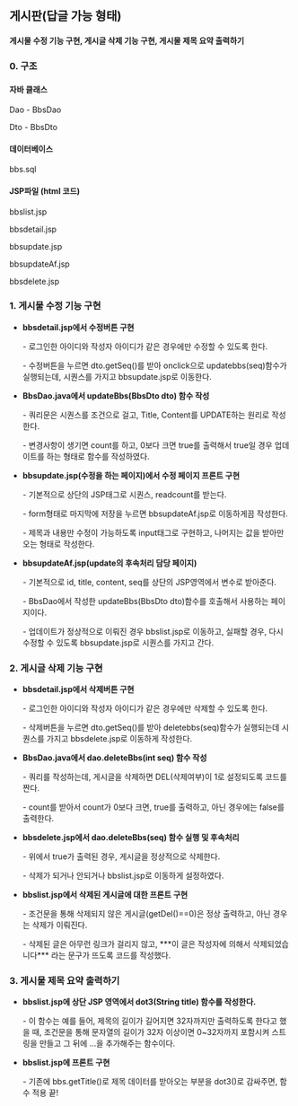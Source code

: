 ## 게시판(답글 가능 형태)

#### 게시물 수정 기능 구현, 게시글 삭제 기능 구현, 게시물 제목 요약 출력하기 

### 0. 구조

#### 자바 클래스

Dao - BbsDao

Dto - BbsDto

#### 데이터베이스

bbs.sql

#### JSP파일 (html 코드)

bbslist.jsp

bbsdetail.jsp

bbsupdate.jsp

bbsupdateAf.jsp

bbsdelete.jsp





### 1. 게시물 수정 기능 구현

- **bbsdetail.jsp에서 수정버튼 구현**

  \- 로그인한 아이디와 작성자 아이디가 같은 경우에만 수정할 수 있도록 한다. 

  \- 수정버튼을 누르면 dto.getSeq()를 받아 onclick으로 updatebbs(seq)함수가 실행되는데, 시퀀스를 가지고 bbsupdate.jsp로 이동한다. 

  

- **BbsDao.java에서 updateBbs(BbsDto dto) 함수 작성**

  \- 쿼리문은 시퀀스를 조건으로 걸고, Title, Content를 UPDATE하는 원리로 작성한다.

  \- 변경사항이 생기면 count를 하고, 0보다 크면 true를 출력해서 true일 경우 업데이트를 하는 형태로 함수를 작성하였다. 



- **bbsupdate.jsp(수정을 하는 페이지)에서 수정 페이지 프론트 구현**

  \- 기본적으로 상단의 JSP태그로 시퀀스, readcount를 받는다. 

  \- form형태로 마지막에 저장을 누르면 bbsupdateAf.jsp로 이동하게끔 작성한다. 

  \- 제목과 내용만 수정이 가능하도록 input태그로 구현하고, 나머지는 값을 받아만 오는 형태로 작성한다. 

  

- **bbsupdateAf.jsp(update의 후속처리 담당 페이지)**

  \- 기본적으로 id, title, content, seq를 상단의 JSP영역에서 변수로 받아준다. 

  \- BbsDao에서 작성한 updateBbs(BbsDto dto)함수를 호출해서 사용하는 페이지이다. 

  \- 업데이트가 정상적으로 이뤄진 경우 bbslist.jsp로 이동하고, 실패할 경우, 다시 수정할 수 있도록 bbsupdate.jsp로 시퀀스를 가지고 간다. 

  



### 2. 게시글 삭제 기능 구현

- **bbsdetail.jsp에서 삭제버튼 구현**

  \- 로그인한 아이디와 작성자 아이디가 같은 경우에만 삭제할 수 있도록 한다. 

  \- 삭제버튼을 누르면 dto.getSeq()를 받아 deletebbs(seq)함수가 실행되는데 시퀀스를 가지고 bbsdelete.jsp로 이동하게 작성한다. 



- **BbsDao.java에서 dao.deleteBbs(int seq) 함수 작성**

  \- 쿼리를 작성하는데, 게시글을 삭제하면 DEL(삭제여부)이 1로 설정되도록 코드를 짠다.

  \- count를 받아서 count가 0보다 크면, true를 출력하고, 아닌 경우에는 false를 출력한다. 



- **bbsdelete.jsp에서 dao.deleteBbs(seq) 함수 실행 및 후속처리** 

  \- 위에서 true가 출력된 경우, 게시글을 정상적으로 삭제한다. 

  \- 삭제가 되거나 안되거나 bbslist.jsp로 이동하게 설정하였다. 

  

- **bbslist.jsp에서 삭제된 게시글에 대한 프론트 구현** 

  \- 조건문을 통해 삭제되지 않은 게시글(getDel()==0)은 정상 출력하고, 아닌 경우는 삭제가 이뤄진다.  

  \- 삭제된 글은 아무런 링크가 걸리지 않고, \*\*\*이 글은 작성자에 의해서 삭제되었습니다\*\*\* 라는 문구가 뜨도록 코드를 작성했다. 





### 3. 게시물 제목 요약 출력하기

- **bbslist.jsp에 상단 JSP 영역에서 dot3(String title) 함수를 작성한다.**

  \- 이 함수는 예를 들어, 제목의 길이가 길어지면 32자까지만 출력하도록 한다고 했을 때, 조건문을 통해 문자열의 길이가 32자 이상이면 0~32자까지 포함시켜 스트링을 만들고 그 뒤에 ...을 추가해주는 함수이다. 



- **bbslist.jsp에 프론트 구현**

  \- 기존에 bbs.getTitle()로 제목 데이터를 받아오는 부분을 dot3()로 감싸주면, 함수 적용 끝! 